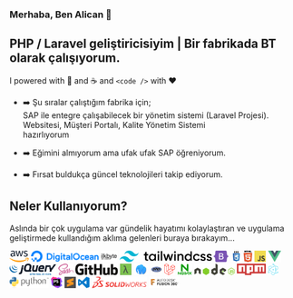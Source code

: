 <img src="https://i.giphy.com/USV0ym3bVWQJJmNu3N.gif" align="right" height="200" alt="">


### Merhaba, Ben Alican 👋

## PHP / Laravel geliştiricisiyim | Bir fabrikada BT olarak çalışıyorum.

I powered with 🍵 and ☕ and `<code />` with ❤️

<!-- You can reach me @ ..-->


- ➡️ Şu sıralar çalıştığım fabrika için;
    <br>
   SAP ile entegre çalışabilecek bir yönetim sistemi (Laravel Projesi).
   <br>Websitesi, Müşteri Portalı, Kalite Yönetim Sistemi
   <br>hazırlıyorum

- ➡️ Eğimini almıyorum ama ufak ufak SAP öğreniyorum.
- ➡️ Fırsat buldukça güncel teknolojileri takip ediyorum.


## Neler Kullanıyorum?
Aslında bir çok uygulama var gündelik hayatımı kolaylaştıran ve uygulama geliştirmede kullandığım aklıma gelenleri buraya bırakayım...

<img height="20" src="https://raw.githubusercontent.com/alixcan/alixcan/master/images/aws-2.svg" alt="aws"> <img height="20" src="https://raw.githubusercontent.com/alixcan/alixcan/master/images/digitalocean-2.svg" alt="digitalocean-2" /> <img height="20" src="https://raw.githubusercontent.com/alixcan/alixcan/master/images/ilkbyte.svg" alt="ilkbyte" /> <img height="20" src="https://raw.githubusercontent.com/alixcan/alixcan/master/images/tailwind-css-wordmark.svg" alt="tailwind-css-wordmark" /> <img height="20" src="https://raw.githubusercontent.com/alixcan/alixcan/master/images/bootstrap-5-1.svg" alt="aws"> <img height="20" src="https://raw.githubusercontent.com/alixcan/alixcan/master/images/css3.svg" alt="css3" /> <img height="20" src="https://raw.githubusercontent.com/alixcan/alixcan/master/images/html5.svg" alt="html5" /> <img height="20" src="https://raw.githubusercontent.com/alixcan/alixcan/master/images/logo-javascript.svg" alt="logo-javascript" /> <img height="20" src="https://raw.githubusercontent.com/alixcan/alixcan/master/images/vue-js-1.svg" alt="vue-js-1" /> <img height="20" src="https://raw.githubusercontent.com/alixcan/alixcan/master/images/jquery.svg" alt="jquery" /> <img height="20" src="https://raw.githubusercontent.com/alixcan/alixcan/master/images/sass-1.svg" alt="sass-1" /> <img height="20" src="https://raw.githubusercontent.com/alixcan/alixcan/master/images/github-2.svg" alt="github-2" /> <img height="20" src="https://raw.githubusercontent.com/alixcan/alixcan/master/images/cmder.png" alt="cmder" /> <img height="20" src="https://raw.githubusercontent.com/alixcan/alixcan/master/images/laragon.png" alt="laragon" /> <img height="20" src="https://raw.githubusercontent.com/alixcan/alixcan/master/images/php.svg" alt="php" /> <img height="20" src="https://raw.githubusercontent.com/alixcan/alixcan/master/images/laravel-2.svg" alt="laravel-2" /> <img height="20" src="https://raw.githubusercontent.com/alixcan/alixcan/master/images/nginx-1.svg" alt="nginx-1" /> <img height="20" src="https://raw.githubusercontent.com/alixcan/alixcan/master/images/nodejs.svg" alt="nodejs" /> <img height="20" src="https://raw.githubusercontent.com/alixcan/alixcan/master/images/npm.svg" alt="npm" /> <img height="20" src="https://raw.githubusercontent.com/alixcan/alixcan/master/images/electron-1.svg" alt="electron-1" /> <img height="20" src="https://raw.githubusercontent.com/alixcan/alixcan/master/images/python-3.svg" alt="python-3" /> <img height="20" src="https://raw.githubusercontent.com/alixcan/alixcan/master/images/phpstorm-1.svg" alt="phpstorm-1" /> <img height="20" src="https://raw.githubusercontent.com/alixcan/alixcan/master/images/sublime-text.svg" alt="sublime-text" /> <img height="20" src="https://raw.githubusercontent.com/alixcan/alixcan/master/images/visual-studio-code.svg" alt="visual-studio-code" /> <img height="20" src="https://raw.githubusercontent.com/alixcan/alixcan/master/images/solidworks-logo-1.svg" alt="solidworks-logo-1" /> <img height="20" src="https://raw.githubusercontent.com/alixcan/alixcan/master/images/fusion-360-screen.png" alt="fusion-360-screen" />


<!--
**alixcan/alixcan** is a ✨ _special_ ✨ repository because its `README.md` (this file) appears on your GitHub profile.

Here are some ideas to get you started:

- 🔭 I’m currently working on ...
- 🌱 I’m currently learning ...
- 👯 I’m looking to collaborate on ...
- 🤔 I’m looking for help with ...
- 💬 Ask me about ...
- 📫 How to reach me: ...
- 😄 Pronouns: ...
- ⚡ Fun fact: ...
-->


